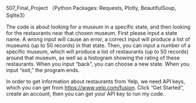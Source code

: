 507_Final_Project
（Python Packages: Requests, Plotly, BeautifulSoup, Sqlite3）

The code is about looking for a museum in a specific state, and then looking for the restaurants near that chosen museum. 
First please input a state name. A wrong input will cause an error, a correct input will produce a list of museums (up to 50 records) in that state. 
Then, you can input a number of a specific museum, which will produce a list of restaurants (up to 50 records) around that museum, as well as a histogram showing the rating of these restaurants. 
When you input “back”, you can choose a new state. When you input “exit,” the program ends.

In order to get information about restaurants from Yelp, we need API keys, which you can get from https://www.yelp.com/fusion. Click “Get Started”, create an account, then you can get your API key to run my code.
